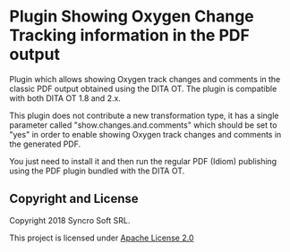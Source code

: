 # Plugin Showing Oxygen Change Tracking information in the PDF output
Plugin which allows showing Oxygen track changes and comments in the classic PDF output obtained using the DITA OT.
The plugin is compatible with both DITA OT 1.8 and 2.x. 

This plugin does not contribute a new transformation type, it has a single parameter called "show.changes.and.comments" which should be set to "yes" in order to enable showing Oxygen track changes and comments in the generated PDF.

You just need to install it and then run the regular PDF (Idiom) publishing using the PDF plugin bundled with the DITA OT.

Copyright and License
---------------------
Copyright 2018 Syncro Soft SRL.

This project is licensed under [Apache License 2.0](https://github.com/oxygenxml/dita-classic-pdf-review/blob/master/LICENSE)
